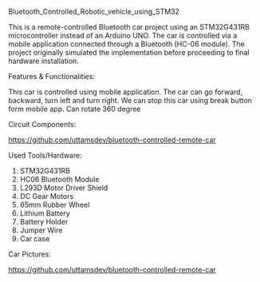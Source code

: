 Bluetooth_Controlled_Robotic_vehicle_using_STM32

This is a remote-controlled Bluetooth car project using an STM32G431RB microcontroller instead of an Arduino UNO. The car is controlled via a mobile application connected through a Bluetooth (HC-06 module). The project originally simulated the implementation before proceeding to final hardware installation.

Features & Functionalities:

This car is controlled using mobile application.
The car can go forward, backward, turn left and turn right.
We can stop this car using break button form mobile app.
Can rotate 360 degree

Circuit Components:

https://github.com/uttamsdev/bluetooth-controlled-remote-car

Used Tools/Hardware:

1. STM32G431RB
2. HC06 Bluetooth Module
3. L293D Motor Driver Shield
4. DC Gear Motors
5. 65mm Rubber Wheel  
6. Lithium Battery
7. Battery Holder
8. Jumper Wire
9. Car case

Car Pictures:

https://github.com/uttamsdev/bluetooth-controlled-remote-car
